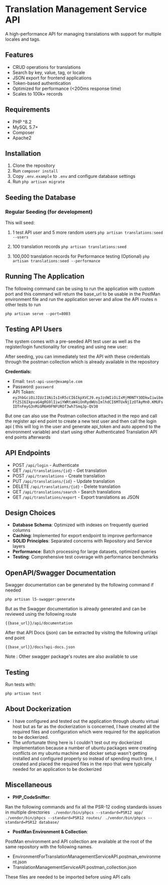 # Translation Management Service API

A high-performance API for managing translations with support for multiple locales and tags.

## Features

- CRUD operations for translations
- Search by key, value, tag, or locale
- JSON export for frontend applications
- Token-based authentication
- Optimized for performance (<200ms response time)
- Scales to 100k+ records

## Requirements

- PHP ^8.2
- MySQL 5.7+
- Composer
- Apache2

## Installation

1. Clone the repository
2. Run `composer install`
3. Copy `.env.example` to `.env` and configure database settings
4. Run `php artisan migrate`


## Seeding the Database

### Regular Seeding (for development)

This will seed:
1. 1 test API user and 5 more random users
	`php artisan translations:seed --users`

2. 100 translation records 
	`php artisan translations:seed`
3. 100,000 translation records for Performance testing (Optional)
	`php artisan translations:seed --performance`


## Running The Application

The following command can be using to run the application with custom port and this command will return the base_url to be usable in the PostMan environment file and run the application server and allow the API routes n other tests to run

`php artisan serve --port=8003`


## Testing API Users

The system comes with a pre-seeded API test user as well as the register/login functionality for creating and using new user:

After seeding, you can immediately test the API with these credentials through the postman collection which is already available in the repository

**Credentials:**
- Email: `test-api-user@example.com`
- Password: `password`
- API Token: `eyJhbGciOiJIUzI1NiIsInR5cCI6IkpXVCJ9.eyJzdWIiOiIxMjM0NTY3ODkwIiwibmFtZSI6IkpvaG4gRG9lIiwiYWRtaW4iOnRydWUsImlhdCI6MTUxNjIzOTAyMn0.KMUFsIDTnFmyG3nMiGM6H9FNFUROf3wh7SmqJp-QV30`

But one can also use the Postman collection attached in the repo and call the register api end point to create a new test user and then call the login api ( this will log in the user and generate api_token and auto append to the environment variable) and start using other Authenticated Translation API end points afterwards

## API Endpoints

- POST `/api/login` - Authenticate
- GET `/api/translations/{id}` - Get translation
- POST `/api/translations` - Create translation
- PUT `/api/translations/{id}` - Update translation
- DELETE `/api/translations/{id}` - Delete translation
- GET `/api/translations/search` - Search translations
- GET `/api/translations/export` - Export translations as JSON

## Design Choices

- **Database Schema**: Optimized with indexes on frequently queried columns
- **Caching**: Implemented for export endpoint to improve performance
- **SOLID Principles**: Separated concerns with Repository and Service layers
- **Performance**: Batch processing for large datasets, optimized queries
- **Testing**: Comprehensive test coverage with performance benchmarks

## OpenAPI/Swagger Documentation

Swagger documentation can be generated by the following command if needed

`php artisan l5-swagger:generate`

But as the Swagger documentation is already generated and can be reviewed using the following route

`{{base_url}}/api/documentation`

After that API Docs (json) can be extracted by visitng the following url/api end point

`{{base_url}}/docs?api-docs.json`

Note : Other swagger package's routes are also available to use

## Testing

Run tests with:

`php artisan test`

## About Dockerization

- I have configured and tested out the application through ubuntu virtual host but as far as the dockerization is concerned, I have created all the required 
  files and configuration which were required for the application to be dockerized.
- The unfortunate thing here is I couldn't test out my dockerized implementation because a number of ubuntu packages were creating conflicts on my ubuntu machine and docker setup wasn't getting installed and configured properly so instead of spending much time, I created and placed the required files in the repo that were typically needed for an application to be dockerized 


## Miscellaneous

- **PHP_CodeSniffer**: 

Ran the following commands and fix all the PSR-12 coding standards issues in multiple directories
	` ./vendor/bin/phpcs --standard=PSR12 app/`
	` ./vendor/bin/phpcs --standard=PSR12 routes/`
	` ./vendor/bin/phpcs --standard=PSR12 database/`

- **PostMan Environment & Collection**: 

PostMan environment and API collection are available at the root of the same repository with the following names.

- EnvironmentForTranslationManagementServiceAPI.postman_environment.json
- TranslationManagementServiceAPI.postman_collection.json

These files are needed to be imported before using API calls


